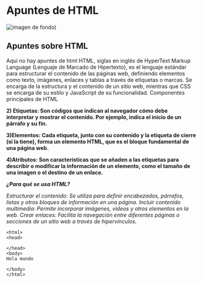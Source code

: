 # Apuntes de HTML
![imagen de fondo](https://www.cursosgis.com/wp-content/uploads/2017/06/lenguajes_1.png))

## Apuntes sobre HTML
Aqui no hay apuntes de html
HTML, siglas en inglés de HyperText Markup Language (Lenguaje de Marcado de Hipertexto), es el lenguaje estándar para estructurar el contenido de las páginas web, definiendo elementos como texto, imágenes, enlaces y tablas a través de etiquetas o marcas. Se encarga de la estructura y el contenido de un sitio web, mientras que CSS se encarga de su estilo y JavaScript de su funcionalidad. 
Componentes principales de HTML

**2) Etiquetas: Son códigos que indican al navegador cómo debe interpretar y mostrar el contenido. Por ejemplo, indica el inicio de un párrafo y su fin.**

**3)Elementos: Cada etiqueta, junto con su contenido y la etiqueta de cierre (si la tiene), forma un elemento HTML, que es el bloque fundamental de una página web.**

**4)Atributos: Son características que se añaden a las etiquetas para describir o modificar la información de un elemento, como el tamaño de una imagen o el destino de un enlace.**

***¿Para qué se usa HTML?***

_Estructurar el contenido: Se utiliza para definir encabezados, párrafos, listas y otros bloques de información en una página. 
Incluir contenido multimedia: Permite incorporar imágenes, videos y otros elementos en la web. 
Crear enlaces: Facilita la navegación entre diferentes páginas o secciones de un sitio web a través de hipervínculos._
```
<html>
<head>
  
</head>
<body>
Hola mundo
  
</body>
</html>
